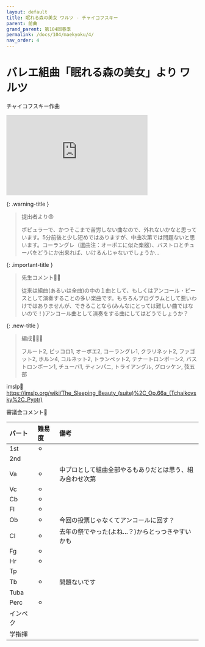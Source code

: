 ```yaml
---
layout: default
title: 眠れる森の美女 ワルツ - チャイコフスキー
parent: 前曲
grand_parent: 第104回春季
permalink: /docs/104/maekyoku/4/
nav_order: 4
---
```


# バレエ組曲「眠れる森の美女」より ワルツ

チャイコフスキー作曲

<iframe width="370" height="210" src="https://www.youtube.com/embed/Q4fmStI1ygQ?si=M2i4g_7LYBQuJxsS&amp;start=1086" title="YouTube video player" frameborder="0" allow="accelerometer; autoplay; clipboard-write; encrypted-media; gyroscope; picture-in-picture; web-share" allowfullscreen></iframe>

{: .warning-title }
> 提出者より😍
>
> ポピュラーで、かつそこまで苦労しない曲なので、外れないかなと思っています。5分前後と少し短めではありますが、中曲次第では問題ないと思います。コーラングレ（選曲注：オーボエに似た楽器）、バストロとチューバをどうにか出来れば、いけるんじゃないでしょうか…

{: .important-title }
> 先生コメント🤵‍♂️
>
> 従来は組曲(あるいは全曲)の中の１曲として、もしくはアンコール・ピースとして演奏することの多い楽曲です。もちろんプログラムとして悪いわけではありませんが、できることなら(みんなにとっては難しい曲ではないので！)アンコール曲として演奏をする曲にしてはどうでしょうか？

{: .new-title }
> 編成🎻🎺🥁
>
> フルート2, ピッコロ1, オーボエ2, コーラングレ1, クラリネット2, ファゴット2, ホルン4, コルネット2, トランペット2, テナートロンボーン2, バストロンボーン1, チューバ1, ティンパニ, トライアングル, グロッケン, 弦五部

imslp🎼
<a href="https://imslp.org/wiki/The_Sleeping_Beauty_(suite)%2C_Op.66a_(Tchaikovsky%2C_Pyotr)">https://imslp.org/wiki/The_Sleeping_Beauty_(suite)%2C_Op.66a_(Tchaikovsky%2C_Pyotr)</a>

審議会コメント📝

| パート       | 難易度          | 備考 |
|:-------------|:------------------|:------|
| 1st         | ⚪︎ |   |
| 2nd |  | |
| Va         | ⚪︎  | 中プロとして組曲全部やるもありだとは思う、組み合わせ次第 |
| Vc          | ⚪︎ |  |
| Cb | ⚪︎ | |
| Fl         | ⚪︎  |  |
| Ob         | ⚪︎ | 今回の投票じゃなくてアンコールに回す？ |
| Cl         | ⚪︎  | 去年の祭でやった(よね…？)からとっつきやすいかも |
| Fg          | ⚪︎ |  |
| Hr | ⚪︎ | |
| Tp         |   |  |
| Tb         | ⚪︎ | 問題ないです |
| Tuba         |   |  |
| Perc          | ⚪︎ |  |
| インペク |  | |
| 学指揮         |   |  |
